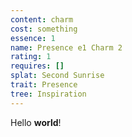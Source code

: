 ```yaml
---
content: charm
cost: something
essence: 1
name: Presence e1 Charm 2
rating: 1
requires: []
splat: Second Sunrise
trait: Presence
tree: Inspiration
---
```


Hello **world**!
